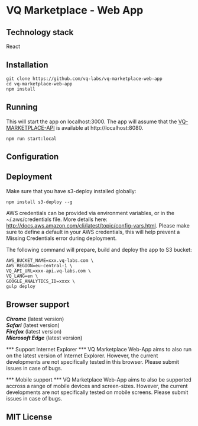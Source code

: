 # VQ Marketplace - Web App

## Technology stack
React

## Installation
```
git clone https://github.com/vq-labs/vq-marketplace-web-app
cd vq-marketplace-web-app
npm install
```

## Running
This will start the app on localhost:3000. The app will assume that the [VQ-MARKETPLACE-API](https://github.com/vq-labs/vq-marketplace-api) is available at http://localhost:8080.
```
npm run start:local
```

## Configuration

## Deployment
Make sure that you have s3-deploy installed globally:
```
npm install s3-deploy --g
```

AWS credentials can be provided via environment variables, or in the ~/.aws/credentials file. More details here: http://docs.aws.amazon.com/cli/latest/topic/config-vars.html. Please make sure to define a default in your AWS credentials, this will help prevent a Missing Credentials error during deployment.

The following command will prepare, build and deploy the app to S3 bucket:
```
AWS_BUCKET_NAME=xxx.vq-labs.com \
AWS_REGION=eu-central-1 \
VQ_API_URL=xxx-api.vq-labs.com \
VQ_LANG=en \
GOOGLE_ANALYTICS_ID=xxxx \
gulp deploy
```

## Browser support
***Chrome*** (latest version)<br />
***Safari*** (latest version)<br />
***Firefox*** (latest version)<br />
***Microsoft Edge*** (latest version)<br />

*** Support Internet Explorer ***
VQ Marketplace Web-App aims to also run on the latest version of Internet Explorer. However, the current developments are not specifically tested in this browser. Please submit issues in case of bugs.

*** Mobile support ***
VQ Marketplace Web-App aims to also be supported accross a range of mobile devices and screen-sizes. However, the current developments are not specifically tested on mobile screens. Please submit issues in case of bugs.

## MIT License
